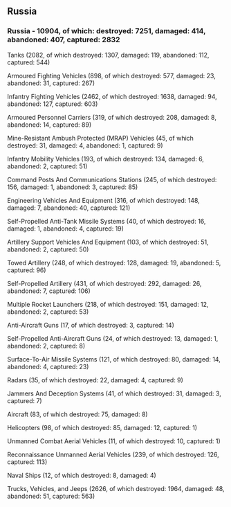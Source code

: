 
 
 ## Russia
 
 ### Russia - 10904, of which: destroyed: 7251, damaged: 414, abandoned: 407, captured: 2832

 

 

 Tanks (2082, of which destroyed: 1307, damaged: 119, abandoned: 112, captured: 544)

 Armoured Fighting Vehicles (898, of which destroyed: 577, damaged: 23, abandoned: 31, captured: 267)

 Infantry Fighting Vehicles (2462, of which destroyed: 1638, damaged: 94, abandoned: 127, captured: 603)

 Armoured Personnel Carriers (319, of which destroyed: 208, damaged: 8, abandoned: 14, captured: 89)

 Mine-Resistant Ambush Protected (MRAP) Vehicles (45, of which destroyed: 31, damaged: 4, abandoned: 1, captured: 9)

 Infantry Mobility Vehicles (193, of which destroyed: 134, damaged: 6, abandoned: 2, captured: 51)

 Command Posts And Communications Stations (245, of which destroyed: 156, damaged: 1, abandoned: 3, captured: 85)

 Engineering Vehicles And Equipment (316, of which destroyed: 148, damaged: 7, abandoned: 40, captured: 121)

 Self-Propelled Anti-Tank Missile Systems (40, of which destroyed: 16, damaged: 1, abandoned: 4, captured: 19)

 Artillery Support Vehicles And Equipment (103, of which destroyed: 51, abandoned: 2, captured: 50)

 Towed Artillery (248, of which destroyed: 128, damaged: 19, abandoned: 5, captured: 96)

 Self-Propelled Artillery (431, of which destroyed: 292, damaged: 26, abandoned: 7, captured: 106)

 Multiple Rocket Launchers (218, of which destroyed: 151, damaged: 12, abandoned: 2, captured: 53)

 Anti-Aircraft Guns (17, of which destroyed: 3, captured: 14)

 Self-Propelled Anti-Aircraft Guns (24, of which destroyed: 13, damaged: 1, abandoned: 2, captured: 8)

 Surface-To-Air Missile Systems (121, of which destroyed: 80, damaged: 14, abandoned: 4, captured: 23)

 Radars (35, of which destroyed: 22, damaged: 4, captured: 9)

 Jammers And Deception Systems (41, of which destroyed: 31, damaged: 3, captured: 7)

 Aircraft (83, of which destroyed: 75, damaged: 8)

 Helicopters (98, of which destroyed: 85, damaged: 12, captured: 1)

 Unmanned Combat Aerial Vehicles (11, of which destroyed: 10, captured: 1)

 Reconnaissance Unmanned Aerial Vehicles (239, of which destroyed: 126, captured: 113)

 Naval Ships (12, of which destroyed: 8, damaged: 4)

 Trucks, Vehicles, and Jeeps (2626, of which destroyed: 1964, damaged: 48, abandoned: 51, captured: 563)

